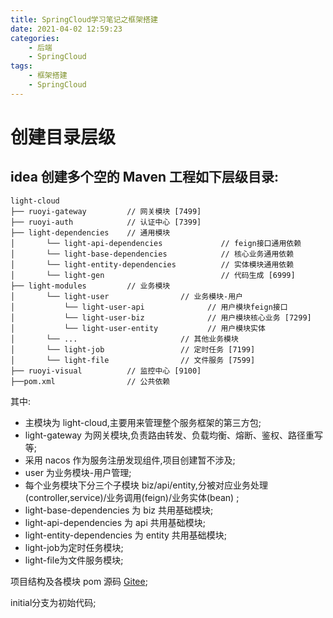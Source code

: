 ```yaml
---
title: SpringCloud学习笔记之框架搭建
date: 2021-04-02 12:59:23
categories:
    - 后端
    - SpringCloud
tags:
    - 框架搭建
    - SpringCloud
---
```

# 创建目录层级

## idea 创建多个空的 Maven 工程如下层级目录:
```
light-cloud     
├── ruoyi-gateway         // 网关模块 [7499]
├── ruoyi-auth            // 认证中心 [7399]
├── light-dependencies    // 通用模块
│       └── light-api-dependencies             // feign接口通用依赖
│       └── light-base-dependencies            // 核心业务通用依赖
│       └── light-entity-dependencies          // 实体模块通用依赖
│       └── light-gen                          // 代码生成 [6999]
├── light-modules         // 业务模块
│       └── light-user                // 业务模块-用户
│           └── light-user-api              // 用户模块feign接口
│           └── light-user-biz              // 用户模块核心业务 [7299]
│           └── light-user-entity           // 用户模块实体
│       └── ...                       // 其他业务模块
│       └── light-job                 // 定时任务 [7199]
│       └── light-file                // 文件服务 [7599]
├── ruoyi-visual          // 监控中心 [9100]
├──pom.xml                // 公共依赖

```
其中:
- 主模块为 light-cloud,主要用来管理整个服务框架的第三方包;
- light-gateway 为网关模块,负责路由转发、负载均衡、熔断、鉴权、路径重写等;
- 采用 nacos 作为服务注册发现组件,项目创建暂不涉及;
- user 为业务模块-用户管理;
- 每个业务模块下分三个子模块 biz/api/entity,分被对应业务处理(controller,service)/业务调用(feign)/业务实体(bean) ;
- light-base-dependencies 为 biz 共用基础模块;
- light-api-dependencies 为 api 共用基础模块;
- light-entity-dependencies 为 entity 共用基础模块;
- light-job为定时任务模块;
- light-file为文件服务模块;

项目结构及各模块 pom 源码 [Gitee](https://gitee.com/wangafa/light-cloud);

initial分支为初始代码;